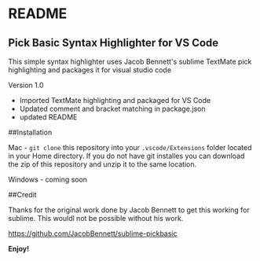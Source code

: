 # README
## Pick Basic Syntax Highlighter for VS Code
This simple syntax highlighter uses Jacob Bennett's sublime TextMate pick highlighting and packages it for visual studio code

Version 1.0
* Imported TextMate highlighting and packaged for VS Code
* Updated comment and bracket matching in package.json
* updated README

##Installation

 Mac - `git clone` this repository into your `.vscode/Extensions` folder located in your Home directory.
 If you do not have git installes you can download the zip of this repository and unzip it to the same location.

 Windows - coming soon

 ##Credit

 Thanks for the original work done by Jacob Bennett to get this working for sublime.  This wouldl not be possible without his work.

https://github.com/JacobBennett/sublime-pickbasic

**Enjoy!**